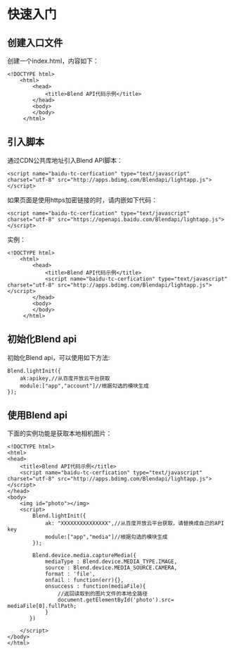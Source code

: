 # 快速入门

## 创建入口文件

创建一个index.html，内容如下：

	<!DOCTYPE html>		
		<html>
		    <head>
		    	<title>Blend API代码示例</title>
		    </head>
		    <body>
		    </body>
		 </html>

## 引入脚本

通过CDN公共库地址引入Blend API脚本：
	
	<script name="baidu-tc-cerfication" type="text/javascript" charset="utf-8" src="http://apps.bdimg.com/Blendapi/lightapp.js"></script>
	
如果页面是使用https加密链接的时，请内嵌如下代码：

	<script name="baidu-tc-cerfication" type="text/javascript" charset="utf-8" src="https://openapi.baidu.com/Blendapi/lightapp.js"></script>
	
实例：

	<!DOCTYPE html>		
		<html>
			<head>
		    	<title>Blend API代码示例</title>
		    	<script name="baidu-tc-cerfication" type="text/javascript" charset="utf-8" src="http://apps.bdimg.com/Blendapi/lightapp.js"></script>
		    </head>
		    <body>
		    </body>
		 </html>
		 
## 初始化Blend api

初始化Blend api，可以使用如下方法:

	Blend.lightInit({
        ak:apikey,//从百度开放云平台获取
        module:["app","account"]//根据勾选的模块生成
    });
    
## 使用Blend api

下面的实例功能是获取本地相机图片：

	<!DOCTYPE html>     
	<html>
    <head>
        <title>Blend API代码示例</title>
        <script name="baidu-tc-cerfication" type="text/javascript" charset="utf-8" src="http://apps.bdimg.com/Blendapi/lightapp.js"></script>
    </head>
    <body>
        <img id="photo"></img>
        <script>
            Blend.lightInit({
                ak: "XXXXXXXXXXXXXXX",//从百度开放云平台获取，请替换成自己的API key
                module:["app","media"]//根据勾选的模块生成
            });
            
            Blend.device.media.captureMedia({
                mediaType : Blend.device.MEDIA_TYPE.IMAGE,
                source : Blend.device.MEDIA_SOURCE.CAMERA,
                format : 'file',
                onfail : function(err){},
                onsuccess : function(mediaFile){
                    //返回读取到的图片文件的本地全路径
                    document.getElementById('photo').src= mediaFile[0].fullPath;
                } 
           })
        
        </script>
    </body>
 	</html>





